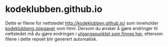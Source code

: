kodeklubben.github.io
=====================

Dette er filene for nettstedet <http://kodeklubben.github.io/> som inneholder [kodeklubbens oppgaver](//github.com/kodeklubben/oppgaver) som html. Dersom du ønsker å gjøre endringer til nettstedet må du gjøre endringen i [utgangspunktet som finnes her](//github.com/kodeklubben/oppgaver/), ettersom filene i dette repoet blir generert automatisk.
